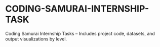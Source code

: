 # CODING-SAMURAI-INTERNSHIP-TASK
 Coding Samurai Internship Tasks – Includes project code, datasets, and output visualizations by level.
